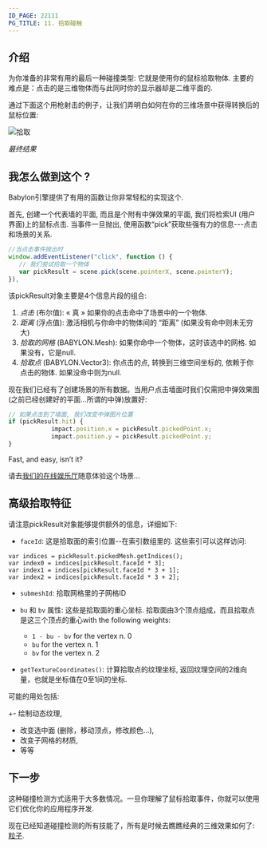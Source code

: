 ```yaml
---
ID_PAGE: 22111
PG_TITLE: 11. 拾取碰触
---
```

## 介绍

为你准备的非常有用的最后一种碰撞类型: 它就是使用你的鼠标拾取物体. 主要的难点是：点击的是三维物体而与此同时你的显示器却是二维平面的.

通过下面这个用枪射击的例子，让我们弄明白如何在你的三维场景中获得转换后的鼠标位置:


![拾取](http://www.babylonjs.com/tutorials/11%20-%20Collisions%20PickResult/11.png)

_最终结果_ 

## 我怎么做到这个 ?

Babylon引擎提供了有用的函数让你非常轻松的实现这个.

首先, 创建一个代表墙的平面, 而且是个附有中弹效果的平面, 我们将检索UI (用户界面)上的鼠标点击. 当事件一旦抛出, 使用函数“pick”获取些强有力的信息---点击和场景的关系.
```javascript
//当点击事件抛出时
window.addEventListener("click", function () {
   // 我们尝试拾取一个物体
   var pickResult = scene.pick(scene.pointerX, scene.pointerY);
}),
```
 
该pickResult对象主要是4个信息片段的组合:

1. _点击_ (布尔值): « 真 » 如果你的点击命中了场景中的一个物体.
1. _距离_ (浮点值): 激活相机与你命中的物体间的 “距离” (如果没有命中则未无穷大)
1. _拾取的网格_ (BABYLON.Mesh): 如果你命中一个物体，这时该选中的网格. 如果没有，它是null.
1. _拾取点_ (BABYLON.Vector3): 你点击的点, 转换到三维空间坐标的, 依赖于你点击的物体. 如果没命中则为null.

现在我们已经有了创建场景的所有数据。当用户点击墙面时我们仅需把中弹效果图(之前已经创建好的平面...所谓的中弹)放置好:
```javascript
// 如果点击到了墙面, 我们改变中弹图片位置
if (pickResult.hit) {
            impact.position.x = pickResult.pickedPoint.x;
            impact.position.y = pickResult.pickedPoint.y;
}
```
Fast, and easy, isn’t it?

请去[我们的在线娱乐厅](http://babylonjs-playground.azurewebsites.net/?11)随意体验这个场景... 

## 高级拾取特征

请注意pickResult对象能够提供额外的信息，详细如下:

- `faceId`: 这是拾取面的索引位置--在索引数组里的. 这些索引可以这样访问:
```
var indices = pickResult.pickedMesh.getIndices();
var index0 = indices[pickResult.faceId * 3];
var index1 = indices[pickResult.faceId * 3 + 1];
var index2 = indices[pickResult.faceId * 3 + 2];
```

- `submeshId`: 拾取网格里的子网格ID

- `bu` 和 `bv` 属性: 这些是拾取面的重心坐标. 拾取面由3个顶点组成，而且拾取点是这三个顶点的重心with the following weights:

  * `1 - bu - bv` for the vertex n. 0
  * `bu` for the vertex n. 1
  * `bv` for the vertex n. 2

- `getTextureCoordinates()`: 计算拾取点的纹理坐标, 返回纹理空间的2维向量，也就是坐标值在0至1间的坐标.

可能的用处包括:

+- 绘制动态纹理,
- 改变选中面 (删除，移动顶点，修改颜色...),
- 改变子网格的材质,
- 等等


## 下一步
这种碰撞检测方式适用于大多数情况。一旦你理解了鼠标拾取事件，你就可以使用它们优化你的应用程序开发.

现在已经知道碰撞检测的所有技能了，所有是时候去瞧瞧经典的三维效果如何了: [粒子](http://doc.babylonjs.com/tutorials/Particles).
